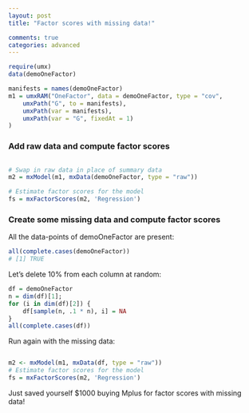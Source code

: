 ```yaml
---
layout: post
title: "Factor scores with missing data!"

comments: true
categories: advanced
---
```



```r
require(umx)
data(demoOneFactor)

manifests = names(demoOneFactor)
m1 = umxRAM("OneFactor", data = demoOneFactor, type = "cov",
	umxPath("G", to = manifests),
	umxPath(var = manifests),
	umxPath(var = "G", fixedAt = 1)
)

```
	
### Add raw data and compute factor scores

```r

# Swap in raw data in place of summary data
m2 = mxModel(m1, mxData(demoOneFactor, type = "raw"))

# Estimate factor scores for the model
fs = mxFactorScores(m2, 'Regression')

```

### Create some missing data and compute factor scores

All the data-points of demoOneFactor are present:

```r
all(complete.cases(demoOneFactor))
# [1] TRUE
```

Let’s delete 10% from each column at random:

```r
df = demoOneFactor
n = dim(df)[1];
for (i in dim(df)[2]) {
	df[sample(n, .1 * n), i] = NA
}
all(complete.cases(df))
```

Run again with the missing data:

```r

m2 <- mxModel(m1, mxData(df, type = "raw"))
# Estimate factor scores for the model
fs = mxFactorScores(m2, 'Regression')

```

Just saved yourself $1000 buying Mplus for factor scores with missing data!